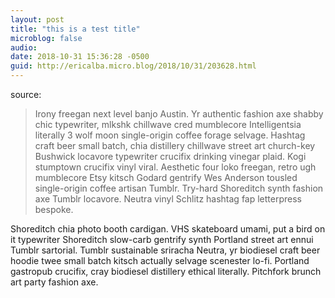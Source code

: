 ```yaml
---
layout: post
title: "this is a test title"
microblog: false
audio: 
date: 2018-10-31 15:36:28 -0500
guid: http://ericalba.micro.blog/2018/10/31/203628.html
---
```

source: 
> Irony freegan next level banjo Austin. Yr authentic fashion axe shabby chic typewriter, mlkshk chillwave cred mumblecore Intelligentsia literally 3 wolf moon single-origin coffee forage selvage. Hashtag craft beer small batch, chia distillery chillwave street art church-key Bushwick locavore typewriter crucifix drinking vinegar plaid. Kogi stumptown crucifix vinyl viral. Aesthetic four loko freegan, retro ugh mumblecore Etsy kitsch Godard gentrify Wes Anderson tousled single-origin coffee artisan Tumblr. Try-hard Shoreditch synth fashion axe Tumblr locavore. Neutra vinyl Schlitz hashtag fap letterpress bespoke.


Shoreditch chia photo booth cardigan. VHS skateboard umami, put a bird on it typewriter Shoreditch slow-carb gentrify synth Portland street art ennui Tumblr sartorial. Tumblr sustainable sriracha Neutra, yr biodiesel craft beer hoodie twee small batch kitsch actually selvage scenester lo-fi. Portland gastropub crucifix, cray biodiesel distillery ethical literally. Pitchfork brunch art party fashion axe. 
